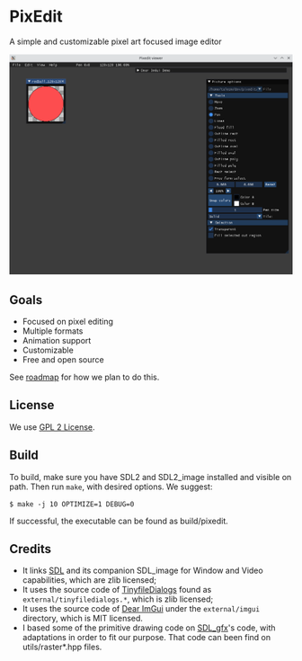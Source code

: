 PixEdit
=======

A simple and customizable pixel art focused image editor

![Screenshot](screenshot1.png)

Goals
-----

- Focused on pixel editing
- Multiple formats
- Animation support
- Customizable
- Free and open source

See [roadmap](roadmap.md) for how we plan to do this.


License
-------

We use [GPL 2 License](LICENCE.md).

Build
-----

To build, make sure you have SDL2 and SDL2_image installed and visible on path. Then run `make`, with desired options. We suggest:

```shell
$ make -j 10 OPTIMIZE=1 DEBUG=0
```

If successful, the executable can be found as build/pixedit.

Credits
-------

- It links [SDL](libsdl.org/) and its companion SDL_image for Window and Video
  capabilities, which are zlib licensed;
- It uses the source code of
  [TinyfileDialogs](http://tinyfiledialogs.sourceforge.net) found as
  `external/tinyfiledialogs.*`, which is zlib licensed;
- It uses the source code of [Dear ImGui](https://github.com/ocornut/imgui)
  under the `external/imgui` directory, which is MIT licensed.
- I based some of the primitive drawing code on [SDL_gfx](https://www.ferzkopp.net/wordpress/2016/01/02/sdl_gfx-sdl2_gfx/)'s 
  code, with adaptations in order to fit our purpose. That code can been find
  on utils/raster*.hpp files.
